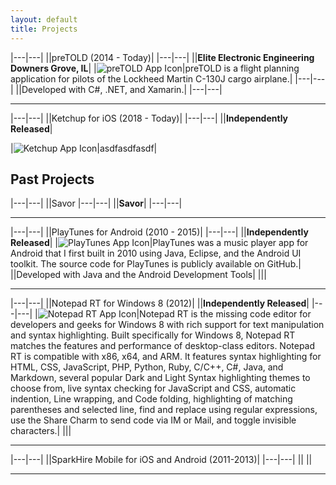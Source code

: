 ```yaml
---
layout: default
title: Projects
---
```



|---|---|
||preTOLD (2014 - Today)|
|---|---|
||__Elite Electronic Engineering Downers Grove, IL__|
|![preTOLD App Icon](/assets/images/projects/pretold/pretold-app-icon-96.png)|preTOLD is a flight planning application for pilots of the Lockheed Martin C-130J cargo airplane.|
|---|---|
||Developed with C#, .NET, and Xamarin.|
|---|---|

---

|---|---|
||Ketchup for iOS (2018 - Today)|
|---|---|
||__Independently Released__|

|![Ketchup App Icon](/assets/images/projects/ketchup/notepadrt-app-icon-96.png)|asdfasdfasdf|


## Past Projects

|---|---|
||Savor
|---|---|
||__Savor__|
|---|---|

---

|---|---|
||PlayTunes for Android (2010 - 2015)|
|---|---|
||__Independently Released__|
|![PlayTunes App Icon](/assets/images/projects/playtunes/playtunes3-app-icon-96.png)|PlayTunes was a music player app for Android that I first built in 2010 using Java, Eclipse, and the Android UI toolkit. The source code for PlayTunes is publicly available on GitHub.|
||Developed with Java and the Android Development Tools|
||<img src="/assets/images/projects/playtunes/screenshot-1.png" alt="" class="img-thumbnail"><img src="/assets/images/projects/playtunes/screenshot-2.png" alt="" class="img-thumbnail"><img src="/assets/images/projects/playtunes/screenshot-3.png" alt="" class="img-thumbnail"><img src="/assets/images/projects/playtunes/screenshot-4.png" alt="" class="img-thumbnail"><img src="/assets/images/projects/playtunes/screenshot-5.png" alt="" class="img-thumbnail"><img src="/assets/images/projects/playtunes/screenshot-6.png" alt="" class="img-thumbnail"><img src="/assets/images/projects/playtunes/screenshot-7.png" alt="" class="img-thumbnail"><img src="/assets/images/projects/playtunes/screenshot-8.png" alt="" class="img-thumbnail">|

---

|---|---|
||Notepad RT for Windows 8 (2012)|
||__Independently Released__|
|---|---|
|![Notepad RT App Icon](/assets/images/projects/notepadrt/notepadrt-app-icon-96.png)|Notepad RT is the missing code editor for developers and geeks for Windows 8 with rich support for text manipulation and syntax highlighting. Built specifically for Windows 8, Notepad RT matches the features and performance of desktop-class editors. Notepad RT is compatible with x86, x64, and ARM. It features syntax highlighting for HTML, CSS, JavaScript, PHP, Python, Ruby, C/C++, C#, Java, and Markdown, several popular Dark and Light Syntax highlighting themes to choose from, live syntax checking for JavaScript and CSS, automatic indention, Line wrapping, and Code folding, highlighting of matching parentheses and selected line, find and replace using regular expressions, use the Share Charm to send code via IM or Mail, and toggle invisible characters.|
||<img src="/assets/images/projects/notepadrt/notepadrt-screenshot1.jpg" alt="" class="img-thumbnail"><img src="/assets/images/projects/notepadrt/notepadrt-screenshot2.jpg" alt="" class="img-thumbnail">|

---

|---|---|
||SparkHire Mobile for iOS and Android (2011-2013)|
|---|---|
||
||

---


